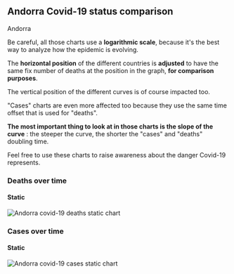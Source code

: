 ## Andorra Covid-19 status comparison 

Andorra



Be careful, all those charts use a **logarithmic scale**, because it's the best way to analyze how the epidemic is evolving.
 
The **horizontal position** of the different countries is **adjusted** to have the same fix number of deaths at the position in the graph, **for comparison purposes**.

The vertical position of the different curves is of course impacted too.

"Cases" charts are even more affected too because they use the same time offset that is used for "deaths".

**The most important thing to look at in those charts is the slope of the curve** : the steeper the curve, the shorter the "cases" and "deaths" doubling time.

Feel free to use these charts to raise awareness about the danger Covid-19 represents. 


 
### Deaths over time
 
#### Static
![Andorra covid-19 deaths static chart](https://raw.githubusercontent.com/madlag/coronavirus_study/master/notebooks/graphs/2020-03-31/countries/Andorra/2020-03-31_Andorra_deaths.png "Andorra covid-19 deaths static chart")   

 
### Cases over time
 
#### Static
![Andorra covid-19 cases static chart](https://raw.githubusercontent.com/madlag/coronavirus_study/master/notebooks/graphs/2020-03-31/countries/Andorra/2020-03-31_Andorra_cases.png "Andorra covid-19 cases static chart")   

